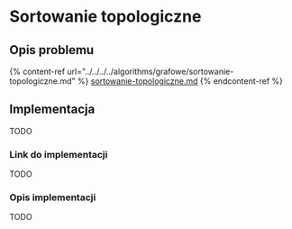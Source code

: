 # Sortowanie topologiczne

## Opis problemu

{% content-ref url="../../../../algorithms/grafowe/sortowanie-topologiczne.md" %}
[sortowanie-topologiczne.md](../../../../algorithms/grafowe/sortowanie-topologiczne.md)
{% endcontent-ref %}

## Implementacja

TODO

### Link do implementacji

TODO

### Opis implementacji

TODO
